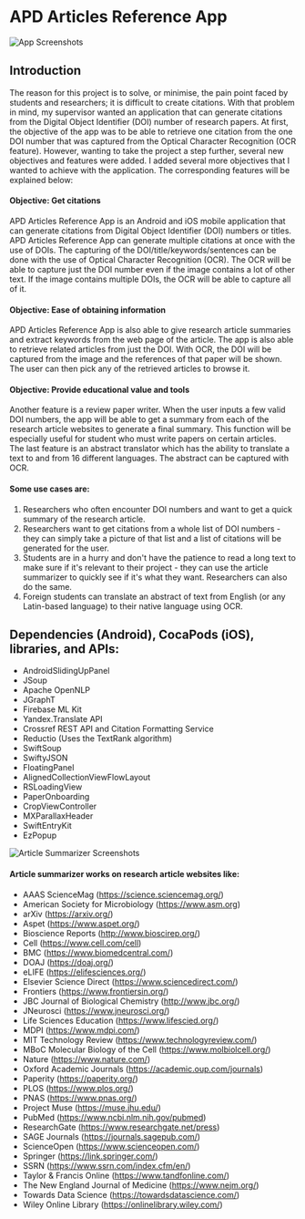 # APD Articles Reference App

![App Screenshots](https://github.com/NicoleBernadetteOng/apd-articles-reference-app/blob/master/Images/screenshots1.png)

## Introduction
The reason for this project is to solve, or minimise, the pain point faced by students and researchers; it is difficult to create citations. With that problem in mind, my supervisor wanted an application that can generate citations from the Digital Object Identifier (DOI) number of research papers.
At first, the objective of the app was to be able to retrieve one citation from the one DOI number that was captured from the Optical Character Recognition (OCR feature). However, wanting to take the project a step further, several new objectives and features were added. 
I added several more objectives that I wanted to achieve with the application. The corresponding features will be explained below:
#### Objective: Get citations 
APD Articles Reference App is an Android and iOS mobile application that can generate citations from Digital Object Identifier (DOI) numbers or titles. 
APD Articles Reference App can generate multiple citations at once with the use of DOIs. The capturing of the DOI/title/keywords/sentences can be done with the use of Optical Character Recognition (OCR). The OCR will be able to capture just the DOI number even if the image contains a lot of other text. If the image contains multiple DOIs, the OCR will be able to capture all of it.
#### Objective: Ease of obtaining information 
APD Articles Reference App is also able to give research article summaries and extract keywords from the web page of the article.
The app is also able to retrieve related articles from just the DOI. With OCR, the DOI will be captured from the image and the references of that paper will be shown. The user can then pick any of the retrieved articles to browse it.
#### Objective: Provide educational value and tools 
Another feature is a review paper writer. When the user inputs a few valid DOI numbers, the app will be able to get a summary from each of the research article websites to generate a final summary. This function will be especially useful for student who must write papers on certain articles.  
The last feature is an abstract translator which has the ability to translate a text to and from 16 different languages. The abstract can be captured with OCR.

#### Some use cases are:
1. Researchers who often encounter DOI numbers and want to get a quick summary of the research article. 
2. Researchers want to get citations from a whole list of DOI numbers - they can simply take a picture of that list and a list of citations will be generated for the user. 
3. Students are in a hurry and don't have the patience to read a long text to make sure if it's relevant to their project - they can use the article summarizer to quickly see if it's what they want. Researchers can also do the same. 
4. Foreign students can translate an abstract of text from English (or any Latin-based language) to their native language using OCR.


## Dependencies (Android), CocaPods (iOS), libraries, and APIs:
- AndroidSlidingUpPanel 
- JSoup 
- Apache OpenNLP 
- JGraphT 
- Firebase ML Kit 
- Yandex.Translate API 
- Crossref REST API and Citation Formatting Service 
- Reductio (Uses the TextRank algorithm)
- SwiftSoup 
- SwiftyJSON
- FloatingPanel
- AlignedCollectionViewFlowLayout
- RSLoadingView
- PaperOnboarding
- CropViewController 
- MXParallaxHeader
- SwiftEntryKit
- EzPopup

![Article Summarizer Screenshots](https://github.com/NicoleBernadetteOng/apd-articles-reference-app/blob/master/Images/screenshots2.png)
#### Article summarizer works on research article websites like: 
- AAAS ScienceMag (https://science.sciencemag.org/) 
- American Society for Microbiology (https://www.asm.org) 
- arXiv (https://arxiv.org/)
- Aspet (https://www.aspet.org/)
- Bioscience Reports (http://www.bioscirep.org/)
- Cell (https://www.cell.com/cell) 
- BMC (https://www.biomedcentral.com/) 
- DOAJ (https://doaj.org/) 
- eLIFE (https://elifesciences.org/) 
- Elsevier Science Direct (https://www.sciencedirect.com/)
- Frontiers (https://www.frontiersin.org/)
- JBC Journal of Biological Chemistry (http://www.jbc.org/) 
- JNeurosci (https://www.jneurosci.org/)
- Life Sciences Education (https://www.lifescied.org/) 
- MDPI (https://www.mdpi.com/) 
- MIT Technology Review (https://www.technologyreview.com/) 
- MBoC Molecular Biology of the Cell (https://www.molbiolcell.org/)
- Nature (https://www.nature.com/) 
- Oxford Academic Journals (https://academic.oup.com/journals)
- Paperity (https://paperity.org/) 
- PLOS (https://www.plos.org/) 
- PNAS (https://www.pnas.org/) 
- Project Muse (https://muse.jhu.edu/)
- PubMed (https://www.ncbi.nlm.nih.gov/pubmed)
- ResearchGate (https://www.researchgate.net/press) 
- SAGE Journals (https://journals.sagepub.com/)
- ScienceOpen (https://www.scienceopen.com/)
- Springer (https://link.springer.com/)
- SSRN (https://www.ssrn.com/index.cfm/en/) 
- Taylor & Francis Online (https://www.tandfonline.com/)
- The New England Journal of Medicine (https://www.nejm.org/)
- Towards Data Science (https://towardsdatascience.com/) 
- Wiley Online Library (https://onlinelibrary.wiley.com/)
